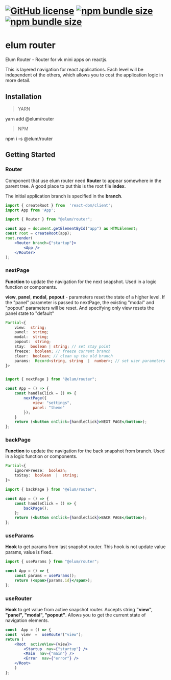 # [![GitHub license](https://badgen.net/badge/license/MIT/blue)](https://github.com/elum-team/router/tree/master/dist/LICENSE) [![npm bundle size](https://img.shields.io/bundlephobia/min/@elum/router)](https://bundlephobia.com/package/@elum/router) [![npm bundle size](https://img.shields.io/bundlephobia/minzip/@elum/router)](https://bundlephobia.com/package/@elum/router)


# elum router

Elum Router - Router for vk mini apps on reactjs.

This is layered navigation for react applications. Each level will be independent of the others, which allows you to cost the application logic in more detail.

## Installation

> YARN

yarn add @elum/router

> NPM

npm i -s @elum/router


## Getting Started

### Router
Component that use elum router need **Router** to appear somewhere in the parent tree. A good place to put this is the root file **index**.

The initial application branch is specified in the **branch**.

```jsx
import { createRoot } from  'react-dom/client';
import App from 'App';

import { Router } from "@elum/router";

const app = document.getElementById("app") as HTMLElement;
const root = createRoot(app);
root.render(
	<Router branch={"startup"}>
		<App />
	</Router>
);
```

### nextPage

**Function** to update the navigation for the next snapshot. Used in a logic function or components.

**view**, **panel**, **modal**, **popout** - parameters reset the state of a higher level. If the "panel" parameter is passed to nextPage, the existing "modal" and "popout" parameters will be reset. And specifying only view resets the panel state to "default"
```ts
Partial<{
	view:  string;
	panel:  string;
	modal:  string;
	popout:  string;
	stay:  boolean | string; // set stay point
	freeze:  boolean; // freeze current branch
	clear:  boolean; // clean up the old branch
	params:  Record<string, string  |  number>; // set user parameters
}> 
```

```jsx

import { nextPage } from "@elum/router";

const App = () => {
	const handleClick = () => {
		nextPage({
			view: "settings",
			panel: "theme"
		});
	}
	return (<button onClick={handleClick}>NEXT PAGE</button>);
};
```

### backPage

**Function** to update the navigation for the back snapshot from branch. Used in a logic function or components.

```ts
Partial<{
	ignoreFreeze:  boolean;
	toStay:  boolean  |  string;
}>
```

```jsx
import { backPage } from "@elum/router";

const App = () => {
	const handleClick = () => {
		backPage();
	};
	return (<button onClick={handleClick}>BACK PAGE</button>);
};
```

### useParams

**Hook** to get params from last snapshot router. This hook is not update value params, value is fixed.

```jsx
import { useParams } from "@elum/router";

const App = () => {
	const params = useParams();
	return (<span>{params.id}</span>);
};
```

### useRouter

**Hook** to get value from active snapshot router. Accepts string **"view", "panel", "modal", "popout"**.
Allows you to get the current state of navigation elements.

```jsx
const  App = () => {
const  view  =  useRouter("view");
return (
	<Root  activeView={view}>
		<Startup  nav={"startup"} />
		<Main  nav={"main"} />
		<Error  nav={"error"} />
	</Root>
	)
};
```
